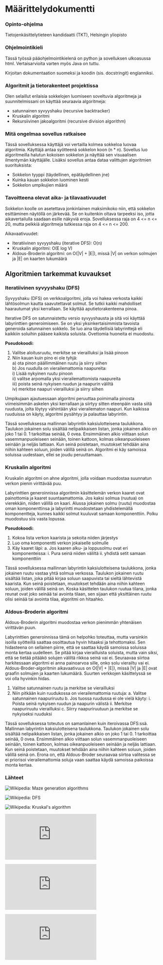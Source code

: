 # Määrittelydokumentti

### Opinto-ohjelma

Tietojenkäsittelytieteen kandidaatti (TKT), Helsingin yliopisto


### Ohjelmointikieli

Tässä työssä pääohjelmointikielenä on python ja sovelluksen ulkoasussa html. Vertaisarvioita varten myös Java on tuttu.

Kirjoitan dokumentaation suomeksi ja koodin (sis. docstringit) englanniksi.


### Algoritmit ja tietorakenteet projektissa

Olen selaillut erilaisia sokkelojen luomiseen soveltuvia algoritmeja ja suunnitelmissani on käyttää seuraavia algoritmeja:
- satunnainen syvyyshaku (recursive backtracker)
- Kruskalin algoritmi
- Rekursiivinen jakoalgoritmi (recursive division algorithm)


### Mitä ongelmaa sovellus ratkaisee

Tässä sovelluksessa käyttäjä voi vertailla kolmea sokkeloa luovaa algoritmia. Käyttäjä antaa syötteenä sokkelon koon (n * n). Sovellus luo  algoritmeilla halutun kokoisen sokkelon ja näyttää sen visuaalisen ilmentymän käyttäjälle. Lisäksi sovellus antaa dataa valittujen algoritmien suorituksista: 
- Sokkelon tyyppi (täydellinen, epätäydellinen jne)
- Kuinka kauan sokkelon luominen kesti
- Sokkelon umpikujien määrä


### Tavoitteena olevat aika- ja tilavaativuudet 

Sokkelon koolle on asetettava jonkinlainen maksimikoko niin, että sokkelon esittäminen näytöllä on järkevää. Se on kuitenkin oltava tarpeeksi iso, jotta aikavertailulla saadaan esille näkyviä eroja. Sovelluksessa raja on 4 <= n <= 20, mutta pelkkiä algoritmeja tutkiessa raja on 4 <= n <= 200.

Aikavaativuudet:
- Iteratiivinen syvyyshaku (iterative DFS): O(n)
- Kruskalin algoritmi: O(E log V)
- Aldous-Broderin algoritmi: on O(|V| + |E|), missä |V| on verkon solmujen ja |E| on kaarten lukumäärä


## Algoritmien tarkemmat kuvaukset

### Iteratiivinen syvyyshaku (DFS)

Syvyyshaku (DFS) on verkkoalgoritmi, jolla voi hakea verkosta kaikki lähtösolmun kautta saavutettavat solmut. Se tutkii kaikki mahdolliset haarautumat yksi kerrallaan. Se käyttää aputietorakenteena pinoa. 

Iterative DFS on satunnaistettu versio syvyyshausta ja sitä voi käyttää labyrinttien generoimiseen. Se on yksi yksinkertaisimmista tavoista generoida satunnainen sokkelo. Se luo aina täydellisiä labyrinttejä eli kaikkiin soluihin pääsee kaikista soluista. Ovettomia huoneita ei muodostu. 

**Pseudokoodi:**

1.	Valitse aloitusruutu, merkitse se vierailluksi ja lisää pinoon
2.	Niin kauan kuin pino ei ole tyhjä:<br>
   a) ota pinon päällimmäinen ruutu ja siirry siihen<br>
   b)  Jos ruudulla on vierailemattomia naapureita:<br>
      i) Lisää nykyinen ruutu pinoon<br>
      ii) valitse arpomalla yksi vierailemattomista naapureita<br>
      iii) poista seinä nykyisen ruudun ja naapurin väliltä<br>
      iv) merkitse naapuri vierailluksi ja siirry siihen<br>

Umpikujaan ajautuessaan algoritmi peruuttaa poimimalla pinosta viimeisimmän askelen yksi kerrallaan ja siirtyy sitten eteenpäin vasta siitä ruudusta, jolta löytyy vähintään yksi vierailematon naapuri. Kun kaikissa ruuduissa on käyty, algoritmi pysähtyy ja palauttaa labyrintin.

Tässä sovelluksessa mallinnan labyrintin kaksiulotteisena taulukkona. Taulukon jokainen solu sisältää nelipaikkaisen listan, jonka jokainen alkio on joko 1 tai 0. 1 tarkoittaa seinää, 0 ovea. Ensimmäinen alkio viittaan solun vasemmanpuoleiseen seinään, toinen kattoon, kolmas oikeanpuoleiseen seinään ja neljäs lattiaan. Kun seinä poistetaan, muutokset tehdään aina niihin kahteen soluun, joiden välillä seinä on. Algoritmi ei käy samoissa soluissa uudestaan, ellei se joudu peruuttamaan.


### Kruskalin algoritmi

Kruskalin algoritmi on ahne algoritmi, jolla voidaan muodostaa suunnatun verkon pienin virittävää puu. 

Labyrinttien generoinnissa algoritmin käsittelemän verkon kaaret ovat painottomia ja kaaret suuntaamattomia. Jos kaksi solmua (ruutua) on vierekkäin, niiden välillä on kaari. Alussa jokainen solmu (ruutu) muodostaa oman komponenttinsa ja labyrintti muodostetaan yhdistelemällä komponentteja, kunnes kaikki solmut kuuluvat samaan komponenttiin. Polku muodostuu siis vasta lopussa.


**Pseudokoodi:**

1.	Kokoa lista verkon kaarista ja sekoita niiden järjestys
2.	Luo oma komponentti verkon jokaiselle solmulle
3.	Käy kaaret läpi:
   a.	Jos kaaren alku- ja loppusolmu ovat eri komponenteissa:
      i.	Pura seinä niiden väliltä
      ii. yhdistä setit samaan komponenttiin

Tässä sovelluksessa mallinnan labyrintin kaksiulotteisena taulukkona, jonka jokainen ruutu vastaa yhtä solmua verkossa. Taulukon jokainen ruutu sisältää listan, joka pitää kirjaa soluun saapuvista tai sieltä lähtevistä kaarista. Kun seinä poistetaan, muutokset tehdään aina niihin kahteen soluun, joiden välillä seinä on. Koska käsittelen taulukon ruutua tilana, jonka reunat ovat joko seinää tai avointa tilaan, sen sijaan että yksittäinen ruutu olisi seinää tai avointa tilaa, algoritmi on hitaahko.


### Aldous-Broderin algoritmi

Aldous-Broderin algoritmi muodostaa verkon pienimmän yhtenäisen virittävän puun. 

Labyrinttien generoinnissa tämä on helpohko toteuttaa, mutta varsinkin isoilla syötteillä saattaa osoittautua hyvin hitaaksi ja tehottomaksi. Sen hidasteena on sellainen piirre, että se saattaa käydä samoissa soluissa monta kertaa uudelleen. Se pitää kirjaa vierailluista soluista, mutta vain siksi, että se tietää pitääkö solujen väliltä rikkoa seinä vai ei. Seuraavaa siirtoa harkitessaan algoritmi ei anna painoarvoa sille, onko solu vierailtu vai ei. Aldous-Broder-algoritmin aikavaativuus on O(|V| + |E|), missä |V| ja |E| ovat graafin solmujen ja kaarten lukumäärä. Suurten verkkojen käsittelyssä se voi olla hyvinkin hidas.


1.	Valitse satunnainen ruutu ja merkitse se vierailluksi
2.	Niin pitkään kuin ruudukossa on vierailemattomia ruutuja:
   a.	Valitse satunnainen naapuriruutu
   b.	Jos tuossa ruudussa ei ole vielä käyty:
      i.	Poista seinä nykyisen ruudun ja naapurin välistä
      ii. Merkitse naapuriruutu vierailluksi
   c.	Siirry naapuriruutuun ja merkitse se nykyiseksi ruuduksi

Tässä sovelluksessa toteutus on samanlainen kuin iteroivassa DFS:ssä. Mallinnan labyrintin kaksiulotteisena taulukkona. Taulukon jokainen solu sisältää nelipaikkaisen listan, jonka jokainen alkio on joko 1 tai 0. 1 tarkoittaa seinää, 0 ovea. Ensimmäinen alkio viittaan solun vasemmanpuoleiseen seinään, toinen kattoon, kolmas oikeanpuoleiseen seinään ja neljäs lattiaan. Kun seinä poistetaan, muutokset tehdään aina niihin kahteen soluun, joiden välillä seinä on. Erona on, että Aldous-Broder seuraavaa siirtoa valitessa se ei priorisoi vierailemattomia soluja vaan saattaa käydä samoissa paikoissa monta kertaa.

### Lähteet

![Wikipedia: Maze generation algorithms](https://en.wikipedia.org/wiki/Maze_generation_algorithm)

![Wikipedia: DFS](https://en.wikipedia.org/wiki/Depth-first_search)

![Wikipedia: Kruskal's algorithm](https://en.wikipedia.org/wiki/Kruskal%27s_algorithm)

![John Stilley: Maze-generating algorithms](https://github.com/john-science/mazelib/blob/main/docs/MAZE_GEN_ALGOS.md)

![Survey Paper on Maze Generation Algorithms for Puzzle Solving Games](https://anoopmusale.github.io/resume/paper.pdf)

![Analysis of Maze Generating Algorithms](http://ipsitransactions.org/journals/papers/tir/2019jan/p5.pdf)




